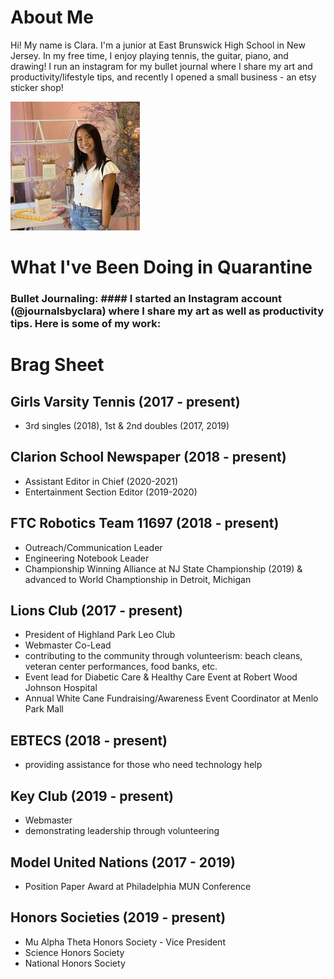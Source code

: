 # About Me

Hi! My name is Clara. I'm a junior at East Brunswick High School in New Jersey. In my free time, I enjoy playing tennis, the guitar, piano, and drawing! I run an instagram for my bullet journal where I share my art and productivity/lifestyle tips, and recently I opened a small business - an etsy sticker shop!

![](bioimage.jpg)

# What I've Been Doing in Quarantine <br/>
### Bullet Journaling: #### I started an Instagram account (@journalsbyclara) where I share my art as well as productivity tips. Here is some of my work:

# Brag Sheet
## Girls Varsity Tennis (2017 - present)<br/>
 - 3rd singles (2018), 1st & 2nd doubles (2017, 2019)<br/>
 
## Clarion School Newspaper (2018 - present)<br/>
 - Assistant Editor in Chief (2020-2021)<br/>
 - Entertainment Section Editor (2019-2020)
 
## FTC Robotics Team 11697 (2018 - present)<br/>
 - Outreach/Communication Leader<br/>
 - Engineering Notebook Leader<br/>
 - Championship Winning Alliance at NJ State Championship (2019) & advanced to World Champtionship in Detroit, Michigan<br/>
 
## Lions Club (2017 - present) <br/>
 - President of Highland Park Leo Club<br/>
 - Webmaster Co-Lead<br/>
 - contributing to the community through volunteerism: beach cleans, veteran center performances, food banks, etc.
 - Event lead for Diabetic Care & Healthy Care Event at Robert Wood Johnson Hospital<br/>
 - Annual White Cane Fundraising/Awareness Event Coordinator at Menlo Park Mall<br/>
 
## EBTECS (2018 - present) <br/>
 - providing assistance for those who need technology help<br/>
 
## Key Club (2019 - present) <br/>
 - Webmaster<br/>
 - demonstrating leadership through volunteering<br/>
 
## Model United Nations (2017 - 2019) <br/>
 - Position Paper Award at Philadelphia MUN Conference<br/>
 
## Honors Societies (2019 - present) <br/>
 - Mu Alpha Theta Honors Society - Vice President
 - Science Honors Society
 - National Honors Society



